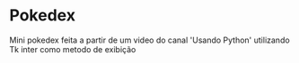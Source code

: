 # Pokedex
Mini pokedex feita a partir de um video do canal 'Usando Python' utilizando Tk inter como metodo de exibição

